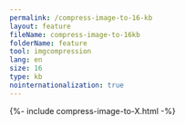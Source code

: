 ```yaml
---
permalink: /compress-image-to-16-kb
layout: feature
fileName: compress-image-to-16kb
folderName: feature
tool: imgcompression
lang: en
size: 16
type: kb
nointernationalization: true
---
```

{%- include compress-image-to-X.html -%}       
